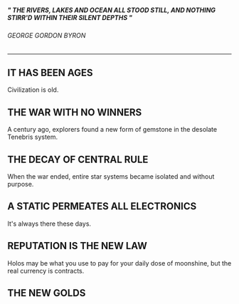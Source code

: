 















#####         *" THE RIVERS, LAKES AND OCEAN ALL STOOD STILL, AND NOTHING                           STIRR'D WITHIN THEIR SILENT DEPTHS "*
######                                                  *GEORGE GORDON BYRON*




































---

## IT HAS BEEN AGES

Civilization is old. 













## THE WAR WITH NO WINNERS
A century ago, explorers found a new form of gemstone in the desolate Tenebris system.




## THE DECAY OF CENTRAL RULE
When the war ended, entire star systems became isolated and without purpose.



## A STATIC PERMEATES ALL ELECTRONICS
It's always there these days.


## REPUTATION IS THE NEW LAW
Holos may be what you use to pay for your daily dose of moonshine, but the real currency is contracts.


## THE NEW GOLDS


